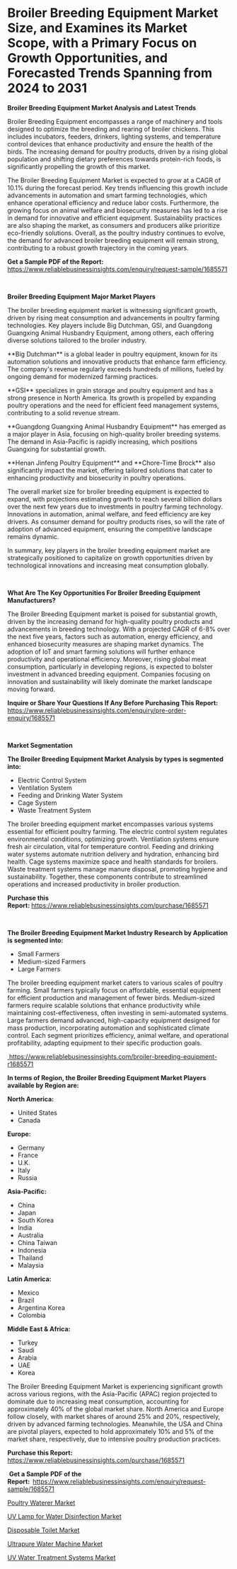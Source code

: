 <p><h1>Broiler Breeding Equipment Market Size, and Examines its Market Scope, with a Primary Focus on Growth Opportunities, and Forecasted Trends Spanning from 2024 to 2031</h1></p><p><strong>Broiler Breeding Equipment Market Analysis and Latest Trends</strong></p>
<p><p>Broiler Breeding Equipment encompasses a range of machinery and tools designed to optimize the breeding and rearing of broiler chickens. This includes incubators, feeders, drinkers, lighting systems, and temperature control devices that enhance productivity and ensure the health of the birds. The increasing demand for poultry products, driven by a rising global population and shifting dietary preferences towards protein-rich foods, is significantly propelling the growth of this market.</p><p>The Broiler Breeding Equipment Market is expected to grow at a CAGR of 10.1% during the forecast period. Key trends influencing this growth include advancements in automation and smart farming technologies, which enhance operational efficiency and reduce labor costs. Furthermore, the growing focus on animal welfare and biosecurity measures has led to a rise in demand for innovative and efficient equipment. Sustainability practices are also shaping the market, as consumers and producers alike prioritize eco-friendly solutions. Overall, as the poultry industry continues to evolve, the demand for advanced broiler breeding equipment will remain strong, contributing to a robust growth trajectory in the coming years.</p></p>
<p><strong>Get a Sample PDF of the Report:&nbsp;</strong> <a href="https://www.reliablebusinessinsights.com/enquiry/request-sample/1685571?utm_campaign=75&utm_medium=2&utm_source=Github&utm_content=ia&utm_term=17122024&utm_id=broiler-breeding-equipment">https://www.reliablebusinessinsights.com/enquiry/request-sample/1685571</a></p>
<p>&nbsp;</p>
<p><strong>Broiler Breeding Equipment Major Market Players</strong></p>
<p><p>The broiler breeding equipment market is witnessing significant growth, driven by rising meat consumption and advancements in poultry farming technologies. Key players include Big Dutchman, GSI, and Guangdong Guangxing Animal Husbandry Equipment, among others, each offering diverse solutions tailored to the broiler industry.</p><p>**Big Dutchman** is a global leader in poultry equipment, known for its automation solutions and innovative products that enhance farm efficiency. The company's revenue regularly exceeds hundreds of millions, fueled by ongoing demand for modernized farming practices.</p><p>**GSI** specializes in grain storage and poultry equipment and has a strong presence in North America. Its growth is propelled by expanding poultry operations and the need for efficient feed management systems, contributing to a solid revenue stream.</p><p>**Guangdong Guangxing Animal Husbandry Equipment** has emerged as a major player in Asia, focusing on high-quality broiler breeding systems. The demand in Asia-Pacific is rapidly increasing, which positions Guangxing for substantial growth.</p><p>**Henan Jinfeng Poultry Equipment** and **Chore-Time Brock** also significantly impact the market, offering tailored solutions that cater to enhancing productivity and biosecurity in poultry operations.</p><p>The overall market size for broiler breeding equipment is expected to expand, with projections estimating growth to reach several billion dollars over the next few years due to investments in poultry farming technology. Innovations in automation, animal welfare, and feed efficiency are key drivers. As consumer demand for poultry products rises, so will the rate of adoption of advanced equipment, ensuring the competitive landscape remains dynamic.</p><p>In summary, key players in the broiler breeding equipment market are strategically positioned to capitalize on growth opportunities driven by technological innovations and increasing meat consumption globally.</p></p>
<p>&nbsp;</p>
<p><strong>What Are The Key Opportunities For Broiler Breeding Equipment Manufacturers?</strong></p>
<p><p>The Broiler Breeding Equipment market is poised for substantial growth, driven by the increasing demand for high-quality poultry products and advancements in breeding technology. With a projected CAGR of 6-8% over the next five years, factors such as automation, energy efficiency, and enhanced biosecurity measures are shaping market dynamics. The adoption of IoT and smart farming solutions will further enhance productivity and operational efficiency. Moreover, rising global meat consumption, particularly in developing regions, is expected to bolster investment in advanced breeding equipment. Companies focusing on innovation and sustainability will likely dominate the market landscape moving forward.</p></p>
<p><strong>Inquire or Share Your Questions If Any Before Purchasing This Report:</strong> <a href="https://www.reliablebusinessinsights.com/enquiry/pre-order-enquiry/1685571?utm_campaign=75&utm_medium=2&utm_source=Github&utm_content=ia&utm_term=17122024&utm_id=broiler-breeding-equipment">https://www.reliablebusinessinsights.com/enquiry/pre-order-enquiry/1685571</a></p>
<p>&nbsp;</p>
<p><strong>Market Segmentation</strong></p>
<p><strong>The Broiler Breeding Equipment Market Analysis by types is segmented into:</strong></p>
<p><ul><li>Electric Control System</li><li>Ventilation System</li><li>Feeding and Drinking Water System</li><li>Cage System</li><li>Waste Treatment System</li></ul></p>
<p><p>The broiler breeding equipment market encompasses various systems essential for efficient poultry farming. The electric control system regulates environmental conditions, optimizing growth. Ventilation systems ensure fresh air circulation, vital for temperature control. Feeding and drinking water systems automate nutrition delivery and hydration, enhancing bird health. Cage systems maximize space and health standards for broilers. Waste treatment systems manage manure disposal, promoting hygiene and sustainability. Together, these components contribute to streamlined operations and increased productivity in broiler production.</p></p>
<p><strong>Purchase this Report:&nbsp;</strong><a href="https://www.reliablebusinessinsights.com/purchase/1685571?utm_campaign=75&utm_medium=2&utm_source=Github&utm_content=ia&utm_term=17122024&utm_id=broiler-breeding-equipment">https://www.reliablebusinessinsights.com/purchase/1685571</a></p>
<p>&nbsp;</p>
<p><strong>The Broiler Breeding Equipment Market Industry Research by Application is segmented into:</strong></p>
<p><ul><li>Small Farmers</li><li>Medium-sized Farmers</li><li>Large Farmers</li></ul></p>
<p><p>The broiler breeding equipment market caters to various scales of poultry farming. Small farmers typically focus on affordable, essential equipment for efficient production and management of fewer birds. Medium-sized farmers require scalable solutions that enhance productivity while maintaining cost-effectiveness, often investing in semi-automated systems. Large farmers demand advanced, high-capacity equipment designed for mass production, incorporating automation and sophisticated climate control. Each segment prioritizes efficiency, animal welfare, and operational profitability, adapting equipment to their specific production goals.</p></p>
<p><a href="https://www.reliablebusinessinsights.com/broiler-breeding-equipment-r1685571?utm_campaign=75&utm_medium=2&utm_source=Github&utm_content=ia&utm_term=17122024&utm_id=broiler-breeding-equipment">&nbsp;https://www.reliablebusinessinsights.com/broiler-breeding-equipment-r1685571</a></p>
<p><strong>In terms of Region, the Broiler Breeding Equipment Market Players available by Region are:</strong></p>
<p>
    <p> <strong> North America: </strong>
        <ul>
            <li>United States</li>
            <li>Canada</li>
        </ul>
        </p> 
    <p> <strong> Europe: </strong>
        <ul>
            <li>Germany</li>
            <li>France</li>
            <li>U.K.</li>
            <li>Italy</li>
            <li>Russia</li>
        </ul>
        </p> 
    <p> <strong> Asia-Pacific: </strong>
        <ul>
            <li>China</li>
            <li>Japan</li>
            <li>South Korea</li>
            <li>India</li>
            <li>Australia</li>
            <li>China Taiwan</li>
            <li>Indonesia</li>
            <li>Thailand</li>
            <li>Malaysia</li>
        </ul>
        </p> 
    <p> <strong> Latin America: </strong>
        <ul>
            <li>Mexico</li>
            <li>Brazil</li>
            <li>Argentina Korea</li>
            <li>Colombia</li>
        </ul>
        </p> 
    <p> <strong> Middle East & Africa: </strong>
        <ul>
            <li>Turkey</li>
            <li>Saudi</li>
            <li>Arabia</li>
            <li>UAE</li>
            <li>Korea</li>
        </ul>
    </p>
    </p>
<p><p>The Broiler Breeding Equipment Market is experiencing significant growth across various regions, with the Asia-Pacific (APAC) region projected to dominate due to increasing meat consumption, accounting for approximately 40% of the global market share. North America and Europe follow closely, with market shares of around 25% and 20%, respectively, driven by advanced farming technologies. Meanwhile, the USA and China are pivotal players, expected to hold approximately 10% and 5% of the market share, respectively, due to intensive poultry production practices.</p></p>
<p><strong>Purchase this Report: </strong><a href="https://www.reliablebusinessinsights.com/purchase/1685571?utm_campaign=75&utm_medium=2&utm_source=Github&utm_content=ia&utm_term=17122024&utm_id=broiler-breeding-equipment">https://www.reliablebusinessinsights.com/purchase/1685571</a></p>
<p>&nbsp;<strong>Get a Sample PDF of the Report:&nbsp;&nbsp;</strong><a href="https://www.reliablebusinessinsights.com/enquiry/request-sample/1685571?utm_campaign=75&utm_medium=2&utm_source=Github&utm_content=ia&utm_term=17122024&utm_id=broiler-breeding-equipment">https://www.reliablebusinessinsights.com/enquiry/request-sample/1685571</a></p>
<p><strong></strong></p>
<p><p><a href="https://github.com/shondapmbau/Market-Research-Report-List-1/blob/main/poultry-waterer-market.md?utm_campaign=75&utm_medium=2&utm_source=Github&utm_content=ia&utm_term=17122024&utm_id=broiler-breeding-equipment">Poultry Waterer Market</a></p><p><a href="https://www.linkedin.com/pulse/global-uv-lamp-water-disinfection-market-share-growth-opportunities-gdnhf?utm_campaign=75&utm_medium=2&utm_source=Github&utm_content=ia&utm_term=17122024&utm_id=broiler-breeding-equipment">UV Lamp for Water Disinfection Market</a></p><p><a href="https://github.com/MonroeBullock54/Market-Research-Report-List-1/blob/main/disposable-toilet-market.md?utm_campaign=75&utm_medium=2&utm_source=Github&utm_content=ia&utm_term=17122024&utm_id=broiler-breeding-equipment">Disposable Toilet Market</a></p><p><a href="https://www.linkedin.com/pulse/ultrapure-water-machine-market-scope-offering-deep-insights-cgd4f?utm_campaign=75&utm_medium=2&utm_source=Github&utm_content=ia&utm_term=17122024&utm_id=broiler-breeding-equipment">Ultrapure Water Machine Market</a></p><p><a href="https://www.linkedin.com/pulse/uv-water-treatment-systems-market-transformation-comparative-pjn4f?utm_campaign=75&utm_medium=2&utm_source=Github&utm_content=ia&utm_term=17122024&utm_id=broiler-breeding-equipment">UV Water Treatment Systems Market</a></p></p>